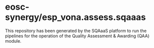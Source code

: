 <!--
SPDX-FileCopyrightText: Copyright contributors to the Software Quality Assurance as a Service (SQAaaS) project <sqaaas@ibergrid.eu>

SPDX-License-Identifier: GPL-3.0-only
-->

# eosc-synergy/esp_vona.assess.sqaaas
This repository has been generated by the SQAaaS platform to run the pipelines
for the operation of the
Quality Assessment & Awarding (QAA)
module.